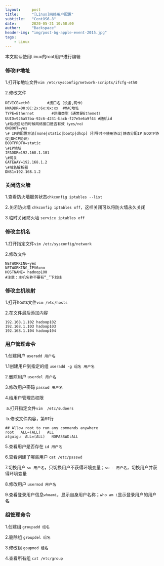 ```yaml
---
layout:     post
title:      "[Linux]网络用户配置"
subtitle:   "CentOS6.8"
date:       2020-05-21 10:50:00
author:     "Backspace"
header-img: "img/post-bg-apple-event-2015.jpg"
tags:
    - Linux
---
```


本文默认使用Linux的root用户进行编辑

### 修改IP地址

1.打开ip地址文件`vim /etc/sysconfig/network-scripts/ifcfg-eth0`

2.修改文件

```shell
DEVICE=eth0        #接口名（设备,网卡）
HWADDR=00:0C:2x:6x:0x:xx  #MAC地址 
TYPE=Ethernet        #网络类型（通常是Ethemet）
UUID=926a57ba-92c6-4231-bacb-f27e5e6a9f44 #随机id
\#系统启动的时候网络接口是否有效（yes/no）
ONBOOT=yes        
\# IP的配置方法[none|static|bootp|dhcp]（引导时不使用协议|静态分配IP|BOOTP协议|DHCP协议）
BOOTPROTO=static   
\#IP地址
IPADDR=192.168.1.101  
\#网关 
GATEWAY=192.168.1.2   
\#域名解析器
DNS1=192.168.1.2
```

### 关闭防火墙

1.查看防火墙服务状态`chkconfig iptables --list`

2.关闭防火墙 `chkconfig iptables off`，这样关闭可以将防火墙永久关闭

3.临时关闭防火墙 `service iptables off`

### 修改主机名

1.打开指定文件`vim /etc/sysconfig/network`

2.修改文件

```shell
NETWORKING=yes
NETWORKING_IPV6=no
HOSTNAME= hadoop100
#注意：主机名称不要有“_”下划线
```

### 修改主机映射

1.打开hosts文件`vim /etc/hosts`

2.在文件最后添加内容

```shell
192.168.1.102 hadoop102
192.168.1.103 hadoop103
192.168.1.104 hadoop104
```

### 用户管理命令

1.创建用户 `useradd 用户名`

1.1创建用户到指定的组 `useradd -g 组名 用户名`

2.删除用户 `userdel 用户名`

3.修改用户密码 `passwd 用户名`

4.给用户管理员权限

​	a.打开指定文件`vim  /etc/sudoers`

​	b.修改文件内容，第91行

```shell
## Allow root to run any commands anywhere
root   ALL=(ALL)   ALL
atguigu  ALL=(ALL)   NOPASSWD:ALL
```

5.查看用户是否存在 `id 用户名`

6.查看创建了哪些用户 `cat /etc/passwd`

7.切换用户 `su 用户名`，只切换用户不获得环境变量；`su - 用户名`，切换用户并获得环境变量

8.修改用户 `usermod 用户名`

9.查看登录用户信息`whoami`，显示自身用户名称；`who am i`显示登录用户的用户名

### 组管理命令

1.创建组 `groupadd 组名`

2.删除组 `groupdel 组名`

3.修改组 `goupmod 组名`

4.查看所有组 `cat /etc/group`